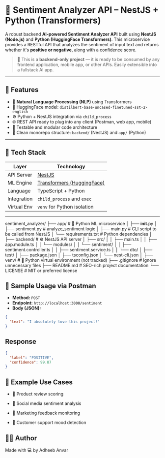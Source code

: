 # 🧠 Sentiment Analyzer API – NestJS + Python (Transformers)

A robust backend **AI-powered Sentiment Analyzer API** built using **NestJS (Node.js)** and **Python (HuggingFace Transformers)**. This microservice provides a RESTful API that analyzes the sentiment of input text and returns whether it's **positive or negative**, along with a confidence score.

> 🔧 This is a **backend-only project** — it is ready to be consumed by any frontend application, mobile app, or other APIs. Easily extensible into a fullstack AI app.

---

## 🚀 Features

- 🔬 **Natural Language Processing (NLP)** using Transformers
- 🧠 HuggingFace model: `distilbert-base-uncased-finetuned-sst-2-english`
- ⚙️ Python + NestJS integration via `child_process`
- 🌐 REST API ready to plug into any client (Postman, web app, mobile)
- 🧪 Testable and modular code architecture
- 📁 Clean monorepo structure: `backend/` (NestJS) and `app/` (Python)

---

## 🧰 Tech Stack

| Layer       | Technology                                                         |
| ----------- | ------------------------------------------------------------------ |
| API Server  | [NestJS](https://nestjs.com/)                                      |
| ML Engine   | [Transformers (HuggingFace)](https://huggingface.co/transformers/) |
| Language    | TypeScript + Python                                                |
| Integration | `child_process` and `exec`                                         |
| Virtual Env | `venv` for Python isolation                                        |

---

sentiment_analyzer/
├── app/ # 🧠 Python ML microservice
│ ├── **init**.py
│ ├── sentiment.py # analyze_sentiment logic
│ ├── main.py # CLI script to be called from NestJS
│ └── requirements.txt # Python dependencies
│
├── backend/ # ⚙️ NestJS API server
│ ├── src/
│ │ ├── main.ts
│ │ ├── app.module.ts
│ │ └── modules/
│ │ └── sentiment/
│ │ ├── sentiment.controller.ts
│ │ ├── sentiment.service.ts
│ │ └── dto/
│ ├── test/
│ ├── package.json
│ ├── tsconfig.json
│ └── nest-cli.json
│
├── venv/ # 🐍 Python virtual environment (not tracked)
├── .gitignore # Ignore unnecessary files
├── README.md # SEO-rich project documentation
└── LICENSE # MIT or preferred license

## 🧪 Sample Usage via Postman

- **Method:** `POST`
- **Endpoint:** `http://localhost:3000/sentiment`
- **Body (JSON):**

```json
{
  "text": "I absolutely love this project!"
}
```

## Response

```json
{
  "label": "POSITIVE",
  "confidence": 99.87
}
```

## 🧠 Example Use Cases

- 📝 Product review scoring

- 💬 Social media sentiment analysis

- 📢 Marketing feedback monitoring

- 🧾 Customer support mood detection

## 👨‍💻 Author

Made with 💻 by Adheeb Anvar
